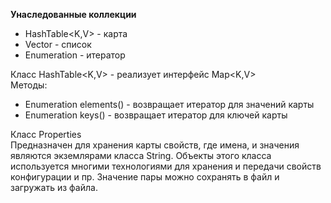 **Унаследованные коллекции**  
- HashTable<K,V> - карта
- Vector<E> - список
- Enumeration<E> - итератор

Класс HashTable<K,V> - реализует интерфейс Map<K,V>  
Методы:
- Enumeration<V> elements() - возвращает итератор для значений карты
- Enumeration<K> keys() - возвращает итератор для ключей карты  

Класс Properties  
Предназначен для хранения карты свойств, где имена, и значения являются экземлярами класса String. Объекты этого класса
используется многими технологиями для хранения и передачи свойств конфигурации и пр. Значение пары можно сохранять в файл
и загружать из файла.
